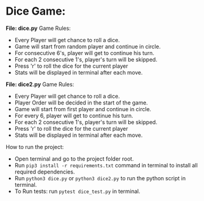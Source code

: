 # Dice Game:

**File: dice.py**
Game Rules:
- Every Player will get chance to roll a dice.
- Game will start from random player and continue in circle.
- For consecutive 6's, player will get to continue his turn.
- For each 2 consecutive 1's, player's turn will be skipped.
- Press 'r' to roll the dice for the current player
- Stats will be displayed in terminal after each move.

**File: dice2.py**
Game Rules:
- Every Player will get chance to roll a dice.
- Player Order will be decided in the start of the game.
- Game will start from first player and continue in circle.
- For every 6, player will get to continue his turn.
- For each 2 consecutive 1's, player's turn will be skipped.
- Press 'r' to roll the dice for the current player
- Stats will be displayed in terminal after each move.

How to run the project:
- Open terminal and go to the project folder root.
- Run `pip3 install -r requirements.txt` command in terminal to install all required dependencies.
- Run `python3 dice.py` or `python3 dice2.py` to run the python script in terminal.
- To Run tests: run `pytest dice_test.py` in terminal.
